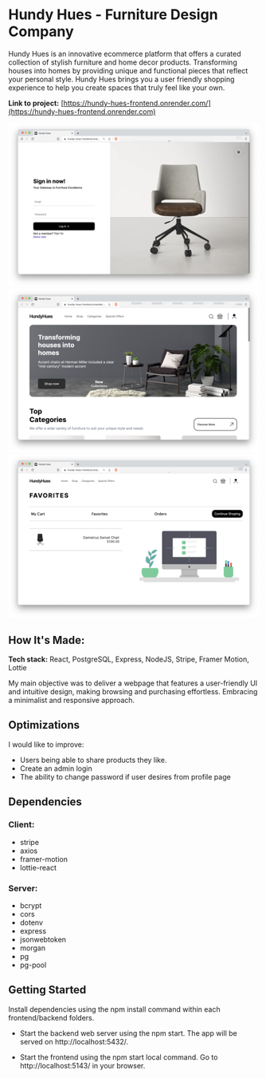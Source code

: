 # Hundy Hues - Furniture Design Company

Hundy Hues is an innovative ecommerce platform that offers a curated collection of stylish furniture and home decor products. Transforming houses into homes by providing unique and functional pieces that reflect your personal style. Hundy Hues brings you a user friendly shopping experience to help you create spaces that truly feel like your own.

**Link to project:** [https://hundy-hues-frontend.onrender.com/](https://hundy-hues-frontend.onrender.com)

![Login screen](./docs/login.png)
![Dashboard](./docs/homepage.png)
![Add Job](./docs/favorites.png)

## How It's Made:

**Tech stack:** React, PostgreSQL, Express, NodeJS, Stripe, Framer Motion, Lottie

My main objective was to deliver a webpage that features a user-friendly UI and intuitive design, making browsing and purchasing effortless. Embracing a minimalist and responsive approach.

## Optimizations

I would like to improve:

- Users being able to share products they like.
- Create an admin login
- The ability to change password if user desires from profile page

## Dependencies

### Client:

- stripe
- axios
- framer-motion
- lottie-react

### Server:

- bcrypt
- cors
- dotenv
- express
- jsonwebtoken
- morgan
- pg
- pg-pool

## Getting Started

Install dependencies using the npm install command within each frontend/backend folders.

- Start the backend web server using the npm start. The app will be served on http://localhost:5432/.

- Start the frontend using the npm start local command. Go to http://localhost:5143/ in your browser.
